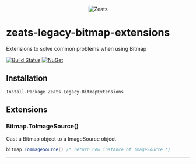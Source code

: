﻿<div align="center">

![Zeats](https://zeatsbalancaautomatica.blob.core.windows.net/icons/nuget.png)

</div>

# zeats-legacy-bitmap-extensions

Extensions to solve common problems when using Bitmap

[![Build Status](https://dev.azure.com/zeats/Legacy/_apis/build/status/zeats-legacy-bitmap-extensions?branchName=master)](https://dev.azure.com/zeats/Legacy/_build/latest?definitionId=17&branchName=master)
[![NuGet](https://img.shields.io/nuget/v/Zeats.Legacy.BitmapExtensions.svg)](https://www.nuget.org/packages/Zeats.Legacy.BitmapExtensions)

## Installation

```PM>
Install-Package Zeats.Legacy.BitmapExtensions
```

## Extensions

### Bitmap.ToImageSource()
Cast a Bitmap object to a ImageSource object
```c#
bitmap.ToImageSource() /* return new instance of ImageSource */
```
---